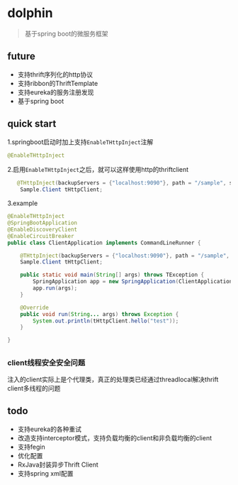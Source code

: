 # dolphin
>基于spring boot的微服务框架



## future
- 支持thrift序列化的http协议
- 支持ribbon的ThriftTemplate
- 支持eureka的服务注册发现
- 基于spring boot


## quick start
1.springboot启动时加上支持`EnableTHttpInject`注解
```java
@EnableTHttpInject
```
2.启用`EnableTHttpInject`之后，就可以这样使用http的thriftclient

```java
   @THttpInject(backupServers = {"localhost:9090"}, path = "/sample", serviceName = "dolphin-server")
    Sample.Client tHttpClient;

```

3.example
```java
@EnableTHttpInject
@SpringBootApplication
@EnableDiscoveryClient
@EnableCircuitBreaker
public class ClientApplication implements CommandLineRunner {

    @THttpInject(backupServers = {"localhost:9090"}, path = "/sample", serviceName = "dolphin-server")
    Sample.Client tHttpClient;

    public static void main(String[] args) throws TException {
        SpringApplication app = new SpringApplication(ClientApplication.class);
        app.run(args);
    }

    @Override
    public void run(String... args) throws Exception {
        System.out.println(tHttpClient.hello("test"));
    }

}


```

## 
### client线程安全安全问题
注入的client实际上是个代理类，真正的处理类已经通过threadlocal解决thrift client多线程的问题

## todo
- 支持eureka的各种重试
- 改造支持interceptor模式，支持负载均衡的client和非负载均衡的client
- 支持fegin
- 优化配置
- RxJava封装异步Thrift Client
- 支持spring xml配置
